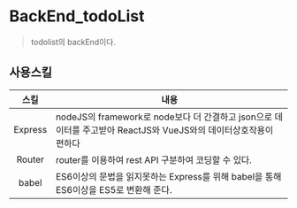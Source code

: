 # BackEnd_todoList

> todolist의 backEnd이다.

## 사용스킬

|  스킬   | 내용                                                                                                             |
| :-----: | ---------------------------------------------------------------------------------------------------------------- |
| Express | nodeJS의 framework로 node보다 더 간결하고 json으로 데이터를 주고받아 ReactJS와 VueJS와의 데이터상호작용이 편하다 |
| Router  | router를 이용하여 rest API 구분하여 코딩할 수 있다.                                                              |
|  babel  | ES6이상의 문법을 읽지못하는 Express를 위해 babel을 통해 ES6이상을 ES5로 변환해 준다.                             |

